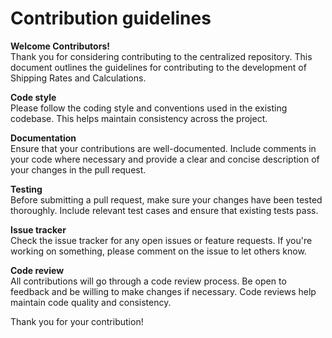 # Contribution guidelines  
**Welcome Contributors!**  
Thank you for considering contributing to the centralized repository. This document outlines the guidelines for contributing to the development of Shipping Rates and Calculations.

**Code style**  
Please follow the coding style and conventions used in the existing codebase. This helps maintain consistency across the project.

**Documentation**  
Ensure that your contributions are well-documented. Include comments in your code where necessary and provide a clear and concise description of your changes in the pull request.

**Testing**  
Before submitting a pull request, make sure your changes have been tested thoroughly. Include relevant test cases and ensure that existing tests pass.

**Issue tracker**  
Check the issue tracker for any open issues or feature requests. If you're working on something, please comment on the issue to let others know.

**Code review**  
All contributions will go through a code review process. Be open to feedback and be willing to make changes if necessary. Code reviews help maintain code quality and consistency.

Thank you for your contribution!
